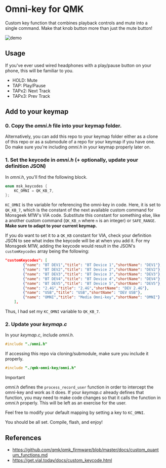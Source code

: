 # Omni-key for QMK

Custom key function that combines playback controls and mute into a single command. Make that knob button more than just the mute button!

![demo](https://github.com/user-attachments/assets/9ea2e0b5-28e6-4496-b11c-2e440a044a4d)

## Usage

If you've ever used wired headphones with a play/pause button on your phone, this will be familiar to you.

- HOLD: Mute
- TAP: Play/Pause
- TAPx2: Next Track
- TAPx3: Prev Track

## Add to your keymap

### 0. Copy the _omni.h_ file into your keymap folder.

Alternatively, you can add this repo to your keymap folder either as a clone of this repo or as a submodule of a repo for your keymap if you have one. Do make sure you're including _omni.h_ in your keymap properly later on.

### 1. Set the keycode in _omni.h_ (+ optionally, update your definition JSON)

In _omni.h_, you'll find the following block.

```C
enum msk_keycodes {
    KC_OMNI = QK_KB_7,
};
```

`KC_OMNI` is the variable for referencing the omni-key in code. Here, it is set to `QK_KB_7`, which is the constant of the next available custom command for Monsgeek M1W's VIA code. Substitute this constant for something else, like a another custom command (`QK_KB_n` where `n` is an integer) or `SAFE_RANGE`. **Make sure to adapt to your current keymap.**

If you do want to set it to a `QK_KB` constant for VIA, check your definition JSON to see what index the keycode will be at when you add it. For my Monsgeek M1W, adding the keycode would result in the JSON's `customKeycodes` array being the following:

```JSON
"customKeycodes": [
        {"name": "BT DEV1","title": "BT Device 1","shortName": "DEV1"},
        {"name": "BT DEV2","title": "BT Device 2","shortName": "DEV2"},
        {"name": "BT DEV3","title": "BT Device 3","shortName": "DEV3"},
        {"name": "BT DEV4","title": "BT Device 4","shortName": "DEV4"},
        {"name": "BT DEV5","title": "BT Device 5","shortName": "DEV5"},
        {"name": "2.4G","title": "2.4G","shortName": "DEV 2.4G"},
        {"name": "USB","title": "USB","shortName": "DEV USB"},
        {"name": "OMNI","title": "Media Omni-key","shortName": "OMNI"} // my added line //
    ],
```

Thus, I had set my `KC_OMNI` variable to `QK_KB_7`.

### 2. Update your _keymap.c_

In your _keymap.c_, include _omni.h_.

```c
#include "./omni.h"
```

If accessing this repo via cloning/submodule, make sure you include it properly.

```c
#include "./qmk-omni-key/omni.h"
```

> [!IMPORTANT]  
> _omni.h_ defines the `process_record_user` function in order to intercept the omni-key and work as it does. If your _keymap.c_ already defines that function, you may need to make code changes so that it calls the function in _omni.h_ properly. This will be left as an exercise for the user.

Feel free to modify your default mapping by setting a key to `KC_OMNI`.

You should be all set. Compile, flash, and enjoy!

## References

- https://github.com/qmk/qmk_firmware/blob/master/docs/custom_quantum_functions.md
- https://get.vial.today/docs/custom_keycode.html
